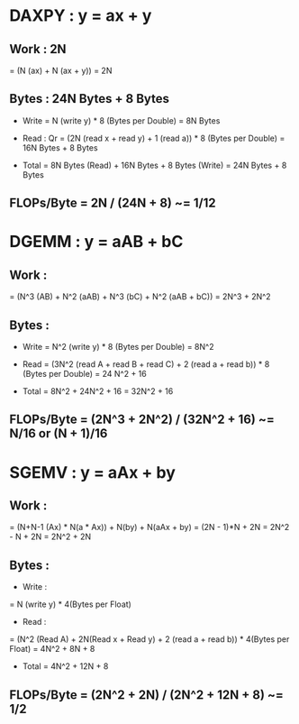 # DAXPY : y = ax + y

## Work : 2N

= (N (ax) + N (ax + y)) = 2N

## Bytes : 24N Bytes + 8 Bytes

* Write 
= N (write y) * 8 (Bytes per Double) = 8N Bytes

* Read : Qr
= (2N (read x + read y) + 1 (read a)) * 8 (Bytes per Double) = 16N Bytes + 8 Bytes

* Total = 8N Bytes (Read) + 16N Bytes + 8 Bytes (Write) = 24N Bytes + 8 Bytes

## FLOPs/Byte = 2N / (24N + 8) ~= 1/12

# DGEMM : y = aAB + bC

## Work :

= (N^3 (AB) + N^2 (aAB) + N^3 (bC) + N^2 (aAB + bC)) = 2N^3 + 2N^2

## Bytes :

* Write = N^2 (write y) * 8 (Bytes per Double) = 8N^2

* Read = (3N^2 (read A + read B + read C) + 2 (read a + read b)) * 8 (Bytes per Double) = 24 N^2 + 16

* Total = 8N^2 + 24N^2 + 16 = 32N^2 + 16

## FLOPs/Byte = (2N^3 + 2N^2) / (32N^2 + 16) ~= N/16 or (N + 1)/16

# SGEMV : y = aAx + by

## Work :

= (N+N-1 (Ax) * N(a * Ax)) + N(by) + N(aAx + by) = (2N - 1)*N + 2N = 2N^2 - N + 2N = 2N^2 + 2N

## Bytes :

* Write :

= N (write y) * 4(Bytes per Float)

* Read :

= (N^2 (Read A) + 2N(Read x + Read y) + 2 (read a + read b)) * 4(Bytes per Float) = 4N^2 + 8N + 8

* Total = 4N^2 + 12N + 8

## FLOPs/Byte = (2N^2 + 2N) / (2N^2 + 12N + 8) ~= 1/2


